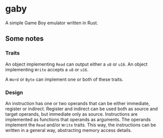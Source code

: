 # gaby
A simple Game Boy emulator written in Rust.

## Some notes

### Traits

An object implementing `Read` can output either a `u8` or `u16`.
An object implementing `Write` accepts a `u8` or `u16`.

A `Word` or `Byte` can implement one or both of these traits.

### Design

An instruction has one or two operands that can be either immediate, register or indirect.
Register and indirect can be used both as source and target operands, but immediate only as source.
Instructions are implemented as functions that operands as arguments.
The operands implement the `Read` and/or `Write` traits.
This way, the instructions can be written in a general way, abstracting memory access details.
